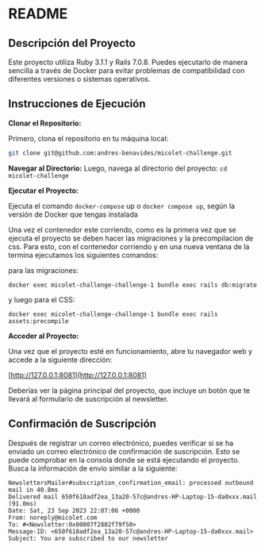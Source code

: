 # README

## Descripción del Proyecto

Este proyecto utiliza Ruby 3.1.1 y Rails 7.0.8. Puedes ejecutarlo de manera sencilla a través de Docker para evitar problemas de compatibilidad con diferentes versiones o sistemas operativos.

## Instrucciones de Ejecución

**Clonar el Repositorio:**

Primero, clona el repositorio en tu máquina local:

```bash
git clone git@github.com:andres-benavides/micolet-challenge.git
```

**Navegar al Directorio:**
Luego, navega al directorio del proyecto: `cd micolet-challenge`

**Ejecutar el Proyecto:**

Ejecuta el comando `docker-compose` up o `docker compose up`, según la versión de Docker que tengas instalada

Una vez el contenedor este corriendo, como es la primera vez que se ejecuta el proyecto se deben hacer las migraciones y la precompilacion de css. Para esto, con el contenedor corriendo y en una nueva ventana de la termina ejecutamos los siguientes comandos:

para las migraciones:

```docker exec micolet-challenge-challenge-1 bundle exec rails db:migrate```

y luego para el CSS:

```docker exec micolet-challenge-challenge-1 bundle exec rails assets:precompile```

**Acceder al Proyecto:**

Una vez que el proyecto esté en funcionamiento, abre tu navegador web y accede a la siguiente dirección:

[http://127.0.0.1:8081](http://127.0.0.1:8081)

Deberías ver la página principal del proyecto, que incluye un botón que te llevará al formulario de suscripción al newsletter.

## Confirmación de Suscripción
Después de registrar un correo electrónico, puedes verificar si se ha enviado un correo electrónico de confirmación de suscripción. Esto se puede comprobar en la consola donde se está ejecutando el proyecto. Busca la información de envío similar a la siguiente:
```
NewslettersMailer#subscription_confirmation_email: processed outbound mail in 40.8ms
Delivered mail 650f618adf2ea_13a20-57c@andres-HP-Laptop-15-da0xxx.mail (91.0ms)
Date: Sat, 23 Sep 2023 22:07:06 +0000
From: noreply@micolet.com
To: #<Newsletter:0x00007f2802f79f50>
Message-ID: <650f618adf2ea_13a20-57c@andres-HP-Laptop-15-da0xxx.mail>
Subject: You are subscribed to our newsletter
```

